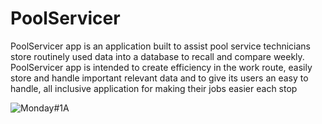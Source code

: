 # PoolServicer

PoolServicer app is an application built to assist pool service technicians store routinely used data into a database to recall and compare weekly. PoolServicer app is intended to create efficiency in the work route, easily store and handle important relevant data and to give its users an easy to handle, all inclusive application for making their jobs easier each stop

![Monday#1A](./client/public/assets/MondayImages/MondayRoute#1A.jpg)
